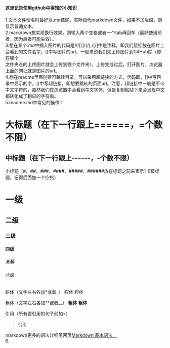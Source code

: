#### 这里记录使用github中得知的小知识

1.文本文件命名时最好以.md结尾，实际指代markdown文件，如果不加后缀，则显示普通文本。  
2.markdown想实现换行效果，则输入两个空格或者一个tab再回车（最好使用前者，因为后者可能失效）。  
3.想在某个.md中插入图片的代码是/!/[/]/(/),/[/]中是注释，即我们鼠标放在图片上会看到的文件名字，()中写图片的url，一般来说我们先上传图片到GitHub库（你在哪个  
文件夹点的上传图片就会上传到哪个文件夹），上传完成过后，打开图片，浏览器上面的网址就是图片的url。  
4.想在readme里面创建可跳转目录，可以采用超链接的方式，代码即[]()，[]中写目录中显示的字，()中写超链接，即想要跳转的页面url。注意，超链接中一般是不带  
中文字符的，虽然我们在浏览器中会看到中文字体，但是复制粘贴下来会发现中文都转化成了相应的字符串。  
5.readme.md中常见的操作： 

大标题（在下一行跟上======，=个数不限）  
====================================  
中标题（在下一行跟上------，-个数不限） 
------------------------------------  
小标题（#、##、###、####、#####、######放在标题之前来表示1-6级标题，记得后面加一个空格）  
# 一级
## 二级
### 三级
#### 四级
##### 五级
###### 六级

斜体（文字左右各加*或者_）
*斜体* _斜体_

粗体（文字左右各加**或者__）
**粗体** __粗体__

引用（所有要引用的句子前加>）
>引用

markdown更多的语法详细见网页[Markdown 基本语法。](https://github.com/younghz/Markdown)  
6.
